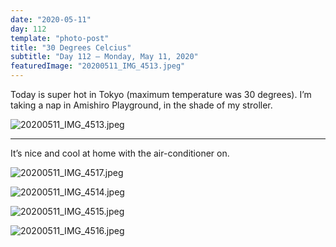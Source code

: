 ```yaml
---
date: "2020-05-11"
day: 112
template: "photo-post"
title: "30 Degrees Celcius"
subtitle: "Day 112 – Monday, May 11, 2020"
featuredImage: "20200511_IMG_4513.jpeg"
---
```


Today is super hot in Tokyo (maximum temperature was 30 degrees). I’m taking a nap in Amishiro Playground, in the shade of my stroller.

![20200511_IMG_4513.jpeg](20200511_IMG_4513.jpeg)

<hr />

It’s nice and cool at home with the air-conditioner on.

![20200511_IMG_4517.jpeg](20200511_IMG_4517.jpeg)

![20200511_IMG_4514.jpeg](20200511_IMG_4514.jpeg)

![20200511_IMG_4515.jpeg](20200511_IMG_4515.jpeg)

![20200511_IMG_4516.jpeg](20200511_IMG_4516.jpeg)
